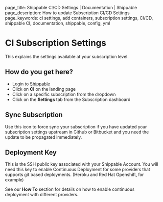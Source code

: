 page_title: Shippable CI/CD Settings | Documentation | Shippable
page_description: How to update Subscription CI/CD Settings
page_keywords: ci settings, add containers, subscription settings, CI/CD, shippable CI, documentation, shippable, config, yml

# CI Subscription Settings

This explains the settings available at your subscription level.

## How do you get here?

- Login to [Shippable](https://shippable.com)
- Click on **CI** on the landing page
- Click on a specific subscription from the dropdown
- Click on the **Settings** tab from the Subscription dashboard

## Sync Subscription

Use this icon to force sync your subscription if you have updated your subscription settings upstream in Github or Bitbucket and you need the update to be propagated immediately.

## Deployment Key

This is the SSH public key associated with your Shippable Account. You will need this key to enable Continuous Deployment for some providers that supports git based deployments. (Heroku and Red Hat Openshift, for example)

See our **How To** section for details on how to enable continuous deployment with different providers.
